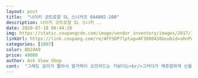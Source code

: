 ```yaml
---
layout: post 
title:  "나이키 코트로얄 SL 스니커즈 844802-100" 
description: 나이키 코트로얄 SL 스니커 ..
date: 2020-07-18 06:44:28 
img: https://static.coupangcdn.com/image/vendor_inventory/images/2017/12/26/16/9/7eeff343-30d8-439b-addf-3b2dca3e97df.jpg 
linkUrl: https://link.coupang.com/re/AFFSDP?lptag=AF3600438&subid=ahnPublicAsk&pageKey=7021860&itemId=31130816&vendorItemId=71023913663&traceid=V0-113-18b85651594b4372 
categories: [1007] 
color: BD24A9 
price: 49000 
author: Ask View Shop 
cont:  "그래도 길이가 짧아서 발가락이 오므라드는 거보다는<br/>그러다가 캐쥬얼하게 신을만한 신발을 찾던 중<br/>그리고 길이는 타 브랜드 동일 사이즈에 비해 약간 긴 느낌이고<br/>나이키는 280 주문했는데 확실히 앞 부분은 남고 발볼은 좁더라고요.<br/><br/>뉴발, 아디다스, 휠라 모두 275 착용하는 걸 감안해서<br/>발볼은 그에 반해 역시나 나이키답게 좀 좁아서 되게 샤프한 느낌입니다.<br/><br/>발볼이 높은 분들은 이 점을 충분히 감안하셔야할거 같아요.<br/><br/>발볼이 좁은걸 신어서 넓히는게 좋으니까 타 브랜드들보다 5mm 더 크게 주문하는걸 추천드려요.<br/><br/>배송도 빠르고 디자인도 좋은데, 약간 오래되어서 그런지 신발끈 묶는 천부분이 약간 변색되었네요... <br/><br/>불편하고 딱딱한 느낌은 아닙니다.<br/> 가볍게 착용하기 좋아요.<br/><br/>생각보다 괜찮네요.<br/><br/>아디다스, 나이키, 뉴발중 그래도 이 모델이 가장 심플하니 좋더라고요.<br/><br/>아디다스, 뉴발, 휠라 다 애용해봤는데 나이키만 사이즈로 안 좋은 추억이 있어서 기피하고 있었습니다.<br/><br/>여름에 신기는 조금두꺼운감이 있지만<br/>예쁘네요<br/>일단 굽이 낮은 편은 아니여서 발바닥이 많이 아프거나<br/>" 
---
```

